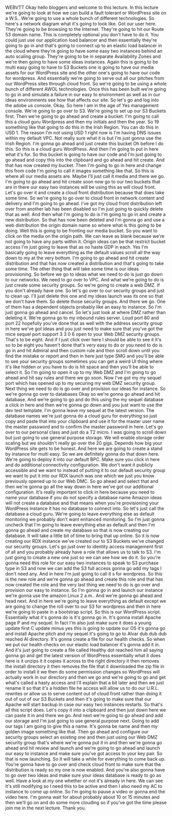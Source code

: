  
 WEBVTT 
 Okay hello bloggers and welcome to this lecture. 
 In this lecture we're going to look at how we can build a fault tolerant or WordPress site on a W.S.. 
 We're going to use a whole bunch of different technologies. 
 So here's a network diagram what it's going to look like. 
 Got our user here. 
 They're going to be browsing to the Internet. 
 They're going to hit our Route 53 domain name. 
 This is completely optional you don't have to do it. 
 You could just use our application load balancer and then essentially they're going to go in and that's 
 going to connect up to an elastic load balancer in the cloud where they're going to have some easy two 
 instances behind an auto scaling group. 
 They're going to be in separate Availability Zones and we're then going to have some ideas instances. 
 Again this is going to be multi easy going to have to S3 Buckets one is going to have our media assets 
 for our WordPress site and the other one's going to have our code for wordpress. 
 And essentially we're going to serve out all our pitches from our WordPress sites through cloud front. 
 So we're going to be using a whole bunch of different AWOL technologies. 
 Once this has been built we're going to go in and simulate a failure in our easy to environment as well 
 as in our ideas environments see how that affects our site. 
 So let's go and log into the adobe us console. 
 Okay. 
 So here I am in the age of Yes management console. 
 We're going to go over to S3. 
 We're going to set up our S3 Buckets first. 
 Then we're going to go ahead and create a bucket. 
 I'm going to call this a cloud guru Wordpress and then my initials and then the year. 
 So 19 something like that going to do this in the Irish Region. 
 You can do this in USD 1. 
 The reason I'm not using USD 1 right now is I'm having DNS issues within my default VPC. 
 Not really sure what it is but I'm just gonna use the Irish Region. 
 I'm gonna go ahead and just create this bucket Oh before I do this. 
 So this is a cloud guru WordPress. 
 And then I'm going to put in here what it's for. 
 So this bucket is going to have our code and I'm just going to go ahead and copy this into the clipboard 
 and go ahead and hit create. 
 And that has now created my bucket. 
 Then I'm going to go in here and change this from code I'm going to call it images something like that. 
 So this is where all our media assets are. 
 Maybe I'll just call it media and there we go. 
 I'm going to go ahead and hit create soon now go to our two buckets that are in there our easy two instances 
 will be using this as will cloud front. 
 Let's go over it and create a cloud front distribution because that does take some time. 
 So we're going to go over to cloud front in network content and delivery and I'm going to go ahead. 
 I've got my cloud front distribution left over from another lab has been disabled so I'm just going 
 to quickly delete that as well. 
 And then what I'm going to do is I'm going to go in and create a new distribution. 
 So that has now been deleted and I'm gonna go and use a web distribution the origin domain name so where 
 what is this going to be doing. 
 Well this is going to be fronting our media bucket. 
 So you want to click on the media on the origin path. 
 We can leave as blank because we're not going to have any parts within it. 
 Origin ideas can be that restrict bucket access I'm just going to leave that as no haste GDP in each. 
 Yes I'm basically going to leave everything as the default values scroll all the way down to my at the 
 very bottom. 
 I'm going to go ahead and hit create distribution and that has now created a distribution and that's 
 going to take some time. 
 The other thing that will take some time is our ideas provisioning. 
 So before we go to ideas what we need to do is just go down to our networks. 
 We need to go over to VPC. 
 And what we're going to do is just create some security groups. 
 So we're going to create a web DMZ. 
 If you don't already have one. 
 So let's go over to our security groups and just to clean up. 
 I'll just delete this one and my ideas launch was its one so that we don't have them. 
 So delete those security groups. 
 And there we go. 
 One of them has a dependent objects probably like an easy to instance. 
 So I'm just gonna go ahead and cancel. 
 So let's just look at where DMZ rather than deleting it. 
 We're gonna go to my inbound rules server. 
 Loud port 80 and port 22 hopefully you've done that as well with the address security group in here 
 we've got ideas and you just need to make sure that you've got the mice sequel port support 3 3 0 6 
 open to your Web DMZ security groups. 
 That's to be eight. 
 And if I just click over here I should be able to see it it's so to be eight you haven't done that's 
 very easy to do or you need to do is go in and hit Admiral and then custom rule and then scroll down 
 until you find the mistake or report and then in here just type SMG and you'll be able to see your security 
 groups sometimes you can get a weird UI thing where it's like hidden or you have to do is hit space 
 and then you'll be able to select it. 
 So I'm going to open it up to my Web DMZ and I'm going to go ahead and hit say rules and there we go 
 soon. 
 Now I've got my my sequel port which has opened up to my securing my web DMZ security group. 
 Next thing we need to do is go over and provision our ideas for instance. 
 So we're gonna go over to databases Okay so we're gonna go ahead and hit database. 
 And we're going to go and do this using the my sequel database a click in here and then we're gonna 
 go down and you just want to use the dev test template. 
 I'm gonna leave my sequel at the latest version. 
 The database names we're just gonna do a cloud guru for everything so just copy and paste that into 
 your clipboard and use it for the master user name the master password and to confirm the master password 
 in here. 
 Let's go over to our personal class and just do a T2 micro. 
 I was going to scroll down but just going to use general purpose storage. 
 We will enable storage order scaling but we shouldn't really go over the 20 gigs. 
 Depends how big your WordPress site gets to be honest. 
 And here we are going to create a stand by instance for multi easy. 
 So we are definitely gonna do that down here. 
 We're going to deploy it into our default BPC. 
 Make sure you click in here and do additional connectivity configuration. 
 We don't want it publicly accessible and we want to instead of putting it to our default security group 
 we want to put it into our RDX launch was one which we just you know previously opened up to our Web 
 DMC. 
 So go ahead and select that and then we're gonna go all the way down in here we've got our additional 
 configuration. 
 It's really important to click in here because you need to name your database if you do not specify 
 a database name Amazon ideas will not create a database and that means when you're provisioning your 
 WordPress instance it has no database to connect into. 
 So let's just call the database a cloud guru. 
 We're going to leave everything else as default monitoring we probably don't want enhanced monitoring. 
 So I'm just gonna uncheck that I'm going to leave everything else as default and then I'm gonna go ahead 
 and create my database so that is now creating our database. 
 It will take a little bit of time to bring that up online. 
 So it is now creating our RDX instance we've created our to S3 Buckets we've changed our security groups. 
 Let's go just over to identity access management first of all and you probably already have a role that 
 allows us to talk to S3. 
 I'm just going to create a new one just so we can see how we do it. 
 So you're gonna need this role for our easy two instances to speak to S3 purchase type in S3 and now 
 we can add the S3 full access gonna go add my tags I don't need any. 
 And in here I'm just going to call it s for wordpress. 
 So this is the new role and we're gonna go ahead and create this role and that has now created the role 
 and the very last thing we need to do is go over and provision our easy to instance. 
 So I'm gonna go in and launch our instance we're gonna use the amazon Linux 2 a.m.. 
 And we're gonna go ahead and head next. 
 And in here we're going to leave everything as default except we are going to change the roll over to 
 our S3 for wordpress and then in here we're going to paste in a bootstrap script. 
 So this is our WordPress script. 
 Essentially what it's gonna do is it's gonna go in. 
 It's gonna install Apache page P and my sequel. 
 In fact I'm also just make sure it does a young update first C update minus yes this is going to update 
 our OS it's gonna go and install Apache pitch and my sequel it's going to go to Alvar dub dub dub reached 
 Al directory. 
 It's gonna create a file for our health checks. 
 So when we put our health checks on our elastic load balancer it's gonna add it in. 
 And it's just going to create a file called Healthy dot reached him all saying gonna go and get the 
 latest version of WordPress essentially what it does here is it unzips it it copies it across to the 
 right directory it then removes the install directory it then removes the file that it downloaded the 
 zip file in order to install it we then do some permission changes so WordPress will actually work in 
 our directory and then we go and we're going to go and get what's called a hasty access and I'll explain 
 that a bit later and then we just rename it so that it's a hidden file he access will allow us to do 
 our U.R.L. rewrites or allow us to serve content out of cloud front rather than doing it out of out 
 of our S3 Buckets and then it's going to make sure that our Apache will start backup in case our easy 
 two instances restarts. 
 So that's all this script does. 
 Let's copy it into a clipboard and then just down here we can paste it in and there we go. 
 And next we're going to go ahead and add our storage and I'm just going to use general purpose next. 
 Going to add our tags I am going to give this a name. 
 It's gonna be name and then my golden image something like that. 
 Then go ahead and configure our security groups select an existing one and then just using our Web DMZ 
 security group that's where we're gonna put it in and then we're gonna go ahead and hit review and launch 
 and we're going to go ahead and launch our easy to instance and make sure you've got access to your 
 key pair. 
 So that is now launching. 
 So it will take a while for everything to come back up. 
 You're gonna have to go over and check cloud front to make sure that the distribution is ready so my 
 one is now enabled. 
 And you're also gonna have to go over two ideas and make sure your ideas database is ready to go as 
 well. 
 Have a look at my one whether or not it's already in here. 
 We can see it's still modifying so I need this to be active and then I also need my AC to instance to 
 come up online. 
 So I'm going to pause a video or gonna end the video here. 
 I'm gonna wait for about probably about 10 or 15 minutes and then we'll go on and do some more clouding 
 so if you've got the time please join me in the next lecture. 
 Thank you.
